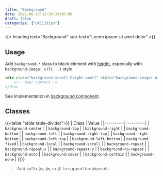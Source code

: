 ```yaml
---
title: "Background"
date: 2021-06-17T13:58:33+07:00
draft: false
categories: ["Utilities"]
---
```


{{< heading text="Background" sub-text="Lorem ipsum sit amet dolor" >}}

## Usage

Add `background-*` class to block element with [height](/documentation/utilities/height), especially with `background-image: url(...)` style.

``` html
<div class="background-scroll height-small" style="background-image: url(...)">
    <!-- Your content ->
</div>
```

See implementation in [background component](/documentation/components/background).

## Classes

{{<table "table table-divider">}}
| Class | Value |
|----------|----------|
| `background-center` |
| `background-top` |
| `background-right` |
| `background-bottom` |
| `background-left` |
| `background-right-top` |
| `background-right-bottom` |
| `background-left-top` |
| `background-left-bottom` |
| `background-fixed` |
| `background-local` |
| `background-scroll` |
| `background-repeat` |
| `background-repeat-x` |
| `background-repeat-y` |
| `background-no-repeat` |
| `background-auto` |
| `background-cover` |
| `background-contain` |
| `background-none` |
{{</table>}}

> Add suffix `@s`, `@m`, or `@l` to support breakpoints